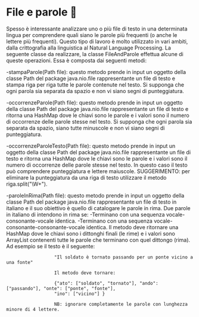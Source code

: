 # File e parole 🛴

Spesso è interessante analizzare uno o più file di testo in una determinata lingua per comprendere quali siano le parole più frequenti (o anche le lettere più frequenti). Questo tipo di lavoro è molto utilizzato in vari ambiti, dalla crittografia alla linguistica al Natural Language Processing. La seguente classe da realizzare, la classe FileAndParole effettua alcune di queste operazioni. Essa è composta dai seguenti metodi:

-stampaParole(Path file): questo metodo prende in input un oggetto della classe Path del package java.nio.file rappresentante un file di testo e stampa riga per riga tutte le parole contenute nel testo. Si supponga che ogni parola sia separata da spazio e non vi siano segni di punteggiatura.

-occorrenzeParole(Path file): questo metodo prende in input un oggetto della classe Path del package java.nio.file rappresentante un file di testo e ritorna una HashMap dove le chiavi sono le parole e i valori sono il numero di occorrenze delle parole stesse nel testo. Si supponga che ogni parola sia separata da spazio, siano tutte minuscole e non vi siano segni di punteggiatura.

-occorrenzeParoleTesto(Path file): questo metodo prende in input un oggetto della classe Path del package java.nio.file rappresentante un file di testo e ritorna una HashMap dove le chiavi sono le parole e i valori sono il numero di occorrenze delle parole stesse nel testo. In questo caso il testo può comprendere punteggiatura e lettere maiuscole. SUGGERIMENTO: per eliminare la punteggiatura da una riga di testo utilizzare il metodo riga.split("\W+").

-paroleInRima(Path file): questo metodo prende in input un oggetto della classe Path del package java.nio.file rappresentante un file di testo in italiano e il suo obiettivo è quello di catalogare le parole in rima. Due parole in italiano di intendono in rima se: -Terminano con una sequenza vocale-consonante-vocale identica. -Terminano con una sequenza vocale-consonante-consonante-vocale identica. Il metodo deve ritornare una HashMap dove le chiavi sono i dittonghi finali (le rime) e i valori sono ArrayList contenenti tutte le parole che terminano con quel dittongo (rima). Ad esempio se il testo è il seguente:

                      "Il soldato è tornato passando per un ponte vicino a una fonte"

                      Il metodo deve tornare:

                      {"ato": ["soldato", "tornato"], "ando": ["passando"], "onte": ["ponte", "fonte"],
                      "ino": ["vicino"] }

                      NB: ignorare completamente le parole con lunghezza minore di 4 lettere.